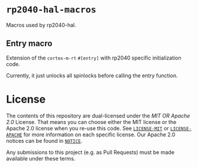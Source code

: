 # `rp2040-hal-macros`

Macros used by rp2040-hal.

## Entry macro

Extension of the `cortex-m-rt` `#[entry]` with rp2040 specific initialization code.

Currently, it just unlocks all spinlocks before calling the entry function.

# License

The contents of this repository are dual-licensed under the _MIT OR Apache 2.0_
License. That means you can choose either the MIT license or the Apache 2.0
license when you re-use this code. See [`LICENSE-MIT`](./LICENSE-MIT) or
[`LICENSE-APACHE`](./LICENSE-APACHE) for more information on each specific
license. Our Apache 2.0 notices can be found in [`NOTICE`](./NOTICE).

Any submissions to this project (e.g. as Pull Requests) must be made available
under these terms.

